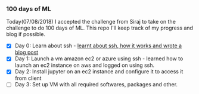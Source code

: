 ### 100 days of ML

Today(07/08/2018) I accepted the challenge from Siraj to take on the challenge to do 100 days of ML. This repo I'll keep track of my progress and blog if possible.

- [x] Day 0: Learn about ssh - [learnt about ssh, how it works and wrote a blog post](https://blog.alltechconsidered.com/ssh-intro)
- [x] Day 1: Launch a vm amazon ec2 or azure using ssh - learned how to launch an ec2 instance on aws and logged on using ssh.
- [x] Day 2: Install jupyter on an ec2 instance and configure it to access it from client
- [ ] Day 3: Set up VM with all required softwares, packages and other.